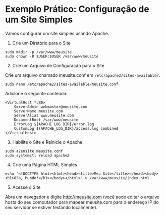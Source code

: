 # Exemplo Prático: Configuração de um Site Simples

Vamos configurar um site simples usando Apache.

1. Crie um Diretório para o Site

```
sudo mkdir -p /var/www/meusite
sudo chown -R $USER:$USER /var/www/meusite
```

2. Crie um Arquivo de Configuração para o Site

Crie um arquivo chamado meusite.conf em `/etc/apache2/sites-available/`.

```
sudo nano /etc/apache2/sites-available/meusite.conf
```

Adicione o seguinte conteúdo:

```
<VirtualHost *:80>
    ServerAdmin webmaster@meusite.com
    ServerName meusite.com
    ServerAlias www.meusite.com
    DocumentRoot /var/www/meusite
    ErrorLog ${APACHE_LOG_DIR}/error.log
    CustomLog ${APACHE_LOG_DIR}/access.log combined
</VirtualHost>
```

3. Habilite o Site e Reinicie o Apache

```
sudo a2ensite meusite.conf
sudo systemctl reload apache2
```

4. Crie uma Página HTML Simples

```
echo '<!DOCTYPE html><html><head><title>Meu Site</title></head><body><h1>Olá, Mundo!</h1></body></html>' > /var/www/meusite/index.html
```

5. Acesse o Site

Abra um navegador e digite http://meusite.com (você pode editar o arquivo hosts do seu computador para mapear meusite.com para o endereço IP do seu servidor se estiver testando localmente).
